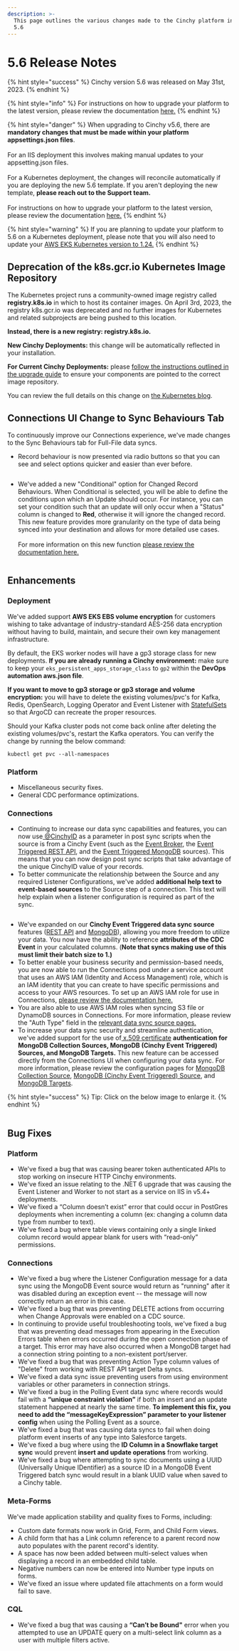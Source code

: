 ```yaml
---
description: >-
  This page outlines the various changes made to the Cinchy platform in version
  5.6
---
```


# 5.6 Release Notes

{% hint style="success" %}
Cinchy version 5.6 was released on May 31st, 2023.
{% endhint %}

{% hint style="info" %}
For instructions on how to upgrade your platform to the latest version, please review the documentation [here.](../../deployment-guide/upgrade-guides/)
{% endhint %}

{% hint style="danger" %}
When upgrading to Cinchy v5.6, there are **mandatory changes that must be made within your platform appsettings.json files**.\
\
For an IIS deployment this involves making manual updates to your appsetting.json files.\
\
For a Kubernetes deployment, the changes will reconcile automatically if you are deploying the new 5.6 template. If you aren't deploying the new template, **please reach out to the Support team.**\
\
For instructions on how to upgrade your platform to the latest version, please review the documentation [here.](https://platform.docs.cinchy.com/deployment-guide/upgrade-guides/upgrades)
{% endhint %}

{% hint style="warning" %}
If you are planning to update your platform to 5.6 on a Kubernetes deployment, please note that you will also need to update your [AWS EKS Kubernetes version to 1.24.](../../deployment-guide/upgrade-guides/upgrades/kubernetes-upgrades/upgrading-aws-eks-kubernetes-version.md)
{% endhint %}

## Deprecation of the k8s.gcr.io Kubernetes Image Repository

The Kubernetes project runs a community-owned image registry called **registry.k8s.io** in which to host its container images. On April 3rd, 2023, the registry k8s.gcr.io was deprecated and no further images for Kubernetes and related subprojects are being pushed to this location.

**Instead, there is a new registry: registry.k8s.io.**

**New Cinchy Deployments:** this change will be automatically reflected in your installation.

**For Current Cinchy Deployments:** please [follow the instructions outlined in the upgrade guide](../../deployment-guide/upgrade-guides/upgrades/kubernetes-upgrades/updating-the-kubernetes-image-registry.md) to ensure your components are pointed to the correct image repository.

You can review the full details on this change on [the Kubernetes blog](https://kubernetes.io/blog/2023/02/06/k8s-gcr-io-freeze-announcement/).

## Connections UI Change to Sync Behaviours Tab

To continuously improve our Connections experience, we've made changes to the Sync Behaviours tab for Full-File data syncs.

- Record behaviour is now presented via radio buttons so that you can see and select options quicker and easier than ever before.

<figure><img src="../../.gitbook/assets/image (345).png" alt=""><figcaption></figcaption></figure>

- We've added a new "Conditional" option for Changed Record Behaviours. When Conditional is selected, you will be able to define the conditions upon which an Update should occur. For instance, you can set your condition such that an update will only occur when a "Status" column is changed to **Red**, otherwise it will ignore the changed record. This new feature provides more granularity on the type of data being synced into your destination and allows for more detailed use cases.\
  \
  For more information on this new function [please review the documentation here.](../../data-syncs/building-data-syncs/sync-actions.md#full-file-sync-conditional-changed-record-behaviour)

<figure><img src="../../.gitbook/assets/image (454).png" alt=""><figcaption></figcaption></figure>

## Enhancements

### Deployment

We've added support **AWS EKS EBS volume encryption** for customers wishing to take advantage of industry-standard AES-256 data encryption without having to build, maintain, and secure their own key management infrastructure.

By default, the EKS worker nodes will have a gp3 storage class for new deployments. **If you are already running a Cinchy environment:** make sure to keep your `eks_persistent_apps_storage_class` to `gp2` within the **DevOps automation aws.json file**.

**If you want to move to gp3 storage or gp3 storage and volume encryption:** you will have to delete the existing volumes/pvc's for Kafka, Redis, OpenSearch, Logging Operator and Event Listener with [StatefulSets](https://kubernetes.io/docs/concepts/workloads/controllers/statefulset/) so that ArgoCD can recreate the proper resources.

Should your Kafka cluster pods not come back online after deleting the existing volumes/pvc's, restart the Kafka operators. You can verify the change by running the below command:

```
kubectl get pvc --all-namespaces
```

### Platform

- Miscellaneous security fixes.
- General CDC performance optimizations.

### Connections

- Continuing to increase our data sync capabilities and features, you can now use[ @CinchyID](https://platform.docs.cinchy.com/guides-for-using-cinchy/builder-guides/creating-tables/columns#1.1-cinchy-id) as a parameter in post sync scripts when the source is from a Cinchy Event (such as the [Event Broker](../../data-syncs/supported-data-sync-sources/cinchy-event-broker-cdc/), the [Event Triggered REST API](../../data-syncs/supported-data-sync-sources/rest-api-cinchy-event-triggered.md), and the [Event Triggered MongoDB](../../data-syncs/supported-data-sync-sources/mongodb-collection-cinchy-event-triggered.md) sources). This means that you can now design post sync scripts that take advantage of the unique CinchyID value of your records.
- To better communicate the relationship between the Source and any required Listener Configurations, we've added **additional help text to event-based sources** to the Source step of a connection. This text will help explain when a listener configuration is required as part of the sync.

<figure><img src="../../.gitbook/assets/image (103).png" alt=""><figcaption></figcaption></figure>

- We've expanded on our **Cinchy Event Triggered data sync source** features ([REST API](../../data-syncs/supported-data-sync-sources/rest-api-cinchy-event-triggered.md) and [MongoDB](../../data-syncs/supported-data-sync-sources/mongodb-collection-cinchy-event-triggered.md)), allowing you more freedom to utilize your data. You now have the ability to reference **attributes of the CDC Event** in your calculated columns. (**Note that syncs making use of this must limit their batch size to 1.)**
- To better enable your business security and permission-based needs, you are now able to run the Connections pod under a service account that uses an AWS IAM (Identity and Access Management) role, which is an IAM identity that you can create to have specific permissions and access to your AWS resources. To set up an AWS IAM role for use in Connections, [please review the documentation here.](../../deployment-guide/deployment-installation-guides/kubernetes-deployment-installation/configuring-aws-iam-for-connections.md)
- You are also able to use AWS IAM roles when syncing S3 file or DynamoDB sources in Connections. For more information, please review the "Auth Type" field in the [relevant data sync source pages.](../../data-syncs/supported-data-sync-sources/)
- To increase your data sync security and streamline authentication, we've added support for the use of[ x.509 certificate](https://sectigo.com/resource-library/what-is-x509-certificate) **authentication for MongoDB Collection Sources, MongoDB (Cinchy Event Triggered) Sources, and MongoDB Targets.** This new feature can be accessed directly from the Connections UI when configuring your data sync. For more information, please review the configuration pages for [MongoDB Collection Source](../../data-syncs/supported-data-sync-sources/mongodb-collection/), [MongoDB (Cinchy Event Triggered) Source](../../data-syncs/supported-data-sync-sources/mongodb-collection-cinchy-event-triggered.md), and [MongoDB Targets](../../data-syncs/supported-data-sync-destinations/mongodb-collection.md).

{% hint style="success" %}
Tip: Click on the below image to enlarge it.
{% endhint %}

<figure><img src="../../.gitbook/assets/image (350).png" alt=""><figcaption></figcaption></figure>

## Bug Fixes

### Platform

- We've fixed a bug that was causing bearer token authenticated APIs to stop working on insecure HTTP Cinchy environments.
- We've fixed an issue relating to the .NET 6 upgrade that was causing the Event Listener and Worker to not start as a service on IIS in v5.4+ deployments.
- We've fixed a “Column doesn’t exist” error that could occur in PostGres deployments when incrementing a column (ex: changing a column data type from number to text).
- We've fixed a bug where table views containing only a single linked column record would appear blank for users with “read-only” permissions.

### Connections

- We've fixed a bug where the Listener Configuration message for a data sync using the MongoDB Event source would return as "running" after it was disabled during an exception event -- the message will now correctly return an error in this case.
- We've fixed a bug that was preventing DELETE actions from occurring when Change Approvals were enabled on a CDC source.
- In continuing to provide useful troubleshooting tools, we've fixed a bug that was preventing dead messages from appearing in the Execution Errors table when errors occurred during the open connection phase of a target. This error may have also occurred when a MongoDB target had a connection string pointing to a non-existent port/server.
- We've fixed a bug that was preventing Action Type column values of "Delete" from working with REST API target Delta syncs.
- We've fixed a data sync issue preventing users from using environment variables or other parameters in connection strings.
- We've fixed a bug in the Polling Event data sync where records would fail with a **“unique constraint violation”** if both an insert and an update statement happened at nearly the same time. **To implement this fix, you need to add the “messageKeyExpression” parameter to your listener config** when using the Polling Event as a source. 
- We've fixed a bug that was causing data syncs to fail when doing platform event inserts of any type into Salesforce targets.
- We've fixed a bug where using the **ID Column in a Snowflake target sync** would prevent **insert and update operations** from working.
- We've fixed a bug where attempting to sync documents using a UUID (Universally Unique IDentifier) as a source ID in a MongoDB Event Triggered batch sync would result in a blank UUID value when saved to a Cinchy table.

### Meta-Forms

We've made application stability and quality fixes to Forms, including:

- Custom date formats now work in Grid, Form, and Child Form views.
- A child form that has a Link column reference to a parent record now auto populates with the parent record's identity.&#x20;
- A space has now been added between multi-select values when displaying a record in an embedded child table.
- Negative numbers can now be entered into Number type inputs on forms.
- We've fixed an issue where updated file attachments on a form would fail to save.

### CQL

- We've fixed a bug that was causing a **“Can’t be Bound"** error when you attempted to use an UPDATE query on a multi-select link column as a user with multiple filters active.
